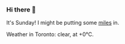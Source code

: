 ### Hi there :wave:

It's Sunday! I might be putting some [miles](https://www.strava.com/athletes/889963) in.

Weather in Toronto: clear, at +0°C.
